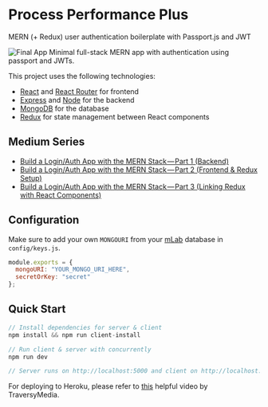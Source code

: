 # Process Performance Plus

MERN (+ Redux) user authentication boilerplate with Passport.js and JWT

![Final App](https://i.postimg.cc/tybZb8dL/final-MERNAuth.gif)
Minimal full-stack MERN app with authentication using passport and JWTs.

This project uses the following technologies:

- [React](https://reactjs.org) and [React Router](https://reacttraining.com/react-router/) for frontend
- [Express](http://expressjs.com/) and [Node](https://nodejs.org/en/) for the backend
- [MongoDB](https://www.mongodb.com/) for the database
- [Redux](https://redux.js.org/basics/usagewithreact) for state management between React components

## Medium Series

- [Build a Login/Auth App with the MERN Stack — Part 1 (Backend)](https://blog.bitsrc.io/build-a-login-auth-app-with-mern-stack-part-1-c405048e3669)
- [Build a Login/Auth App with the MERN Stack — Part 2 (Frontend & Redux Setup)](https://blog.bitsrc.io/build-a-login-auth-app-with-mern-stack-part-2-frontend-6eac4e38ee82)
- [Build a Login/Auth App with the MERN Stack — Part 3 (Linking Redux with React Components)](https://blog.bitsrc.io/build-a-login-auth-app-with-the-mern-stack-part-3-react-components-88190f8db718)

## Configuration

Make sure to add your own `MONGOURI` from your [mLab](http://mlab.com) database in `config/keys.js`.

```javascript
module.exports = {
  mongoURI: "YOUR_MONGO_URI_HERE",
  secretOrKey: "secret"
};
```

## Quick Start

```javascript
// Install dependencies for server & client
npm install && npm run client-install

// Run client & server with concurrently
npm run dev

// Server runs on http://localhost:5000 and client on http://localhost:3000
```

For deploying to Heroku, please refer to [this](https://www.youtube.com/watch?v=71wSzpLyW9k) helpful video by TraversyMedia.
